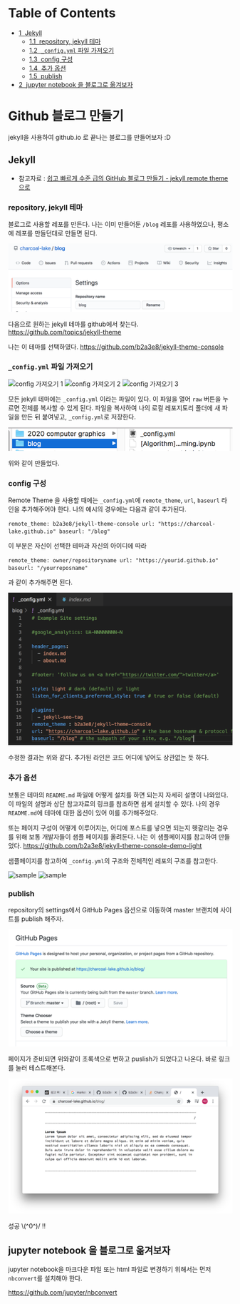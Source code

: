 <h1>Table of Contents<span class="tocSkip"></span></h1>
<div class="toc"><ul class="toc-item"><li><span><a href="#Jekyll" data-toc-modified-id="Jekyll-1"><span class="toc-item-num">1&nbsp;&nbsp;</span>Jekyll</a></span><ul class="toc-item"><li><span><a href="#repository,-jekyll-테마" data-toc-modified-id="repository,-jekyll-테마-1.1"><span class="toc-item-num">1.1&nbsp;&nbsp;</span>repository, jekyll 테마</a></span></li><li><span><a href="#_config.yml-파일-가져오기" data-toc-modified-id="_config.yml-파일-가져오기-1.2"><span class="toc-item-num">1.2&nbsp;&nbsp;</span><code>_config.yml</code> 파일 가져오기</a></span></li><li><span><a href="#config-구성" data-toc-modified-id="config-구성-1.3"><span class="toc-item-num">1.3&nbsp;&nbsp;</span>config 구성</a></span></li><li><span><a href="#추가-옵션" data-toc-modified-id="추가-옵션-1.4"><span class="toc-item-num">1.4&nbsp;&nbsp;</span>추가 옵션</a></span></li><li><span><a href="#publish" data-toc-modified-id="publish-1.5"><span class="toc-item-num">1.5&nbsp;&nbsp;</span>publish</a></span></li></ul></li><li><span><a href="#jupyter-notebook-을-블로그로-옮겨보자" data-toc-modified-id="jupyter-notebook-을-블로그로-옮겨보자-2"><span class="toc-item-num">2&nbsp;&nbsp;</span>jupyter notebook 을 블로그로 옮겨보자</a></span></li></ul></div>

# Github 블로그 만들기

jekyll을 사용하여 github.io 로 끝나는 블로그를 만들어보자 :D


## Jekyll


* 참고자료 : [쉽고 빠르게 수준 급의 GitHub 블로그 만들기 - jekyll remote theme으로](https://dreamgonfly.github.io/blog/jekyll-remote-theme/)

### repository, jekyll 테마

블로그로 사용할 레포를 만든다. 나는 이미 만들어둔 `/blog` 레포를 사용하였으나, 평소에 레포를 만들던대로 만들면 된다.

![레포지토리 만들기](../assets/img/image/github-blog/repo.png)

다음으로 원하는 jekyll 테마를 github에서 찾는다.<br> https://github.com/topics/jekyll-theme

나는 이 테마를 선택하였다. https://github.com/b2a3e8/jekyll-theme-console


### `_config.yml` 파일 가져오기

![config 가져오기 1]({{site.url}}/assets/img/image/github-blog/conf1.png)
![config 가져오기 2]({{site.url}}/assets/img/image/github-blog/conf2.png)
![config 가져오기 3]({{site.url}}/assets/img/image/github-blog/conf3.png)

모든 jekyll 테마에는 `_config.yml` 이라는 파일이 있다. 이 파일을 열어 `raw` 버튼을 누르면 전체를 복사할 수 있게 된다. 파일을 복사하여 나의 로컬 레포지토리 폴더에 새 파일을 만든 뒤 붙여넣고, `_config.yml`로 저장한다.

![config 가져오기 4](assets/img/image/github-blog/conf4.png)

위와 같이 만들었다.

### config 구성

Remote Theme 을 사용할 때에는 `_config.yml`에 `remote_theme`, `url`, `baseurl` 라인을 추가해주어야 한다. 나의 예시의 경우에는 다음과 같이 추가된다.

`
remote_theme: b2a3e8/jekyll-theme-console
url: "https://charcoal-lake.github.io"
baseurl: "/blog"
`

이 부분은 자신이 선택한 테마과 자신의 아이디에 따라

`
remote_theme: owner/repositoryname
url: "https://yourid.github.io"
baseurl: "/yourreposname"
`

과 같이 추가해주면 된다.

![config 구성](../assets/img/image/github-blog/conf5.png)

수정한 결과는 위와 같다. 추가된 라인은 코드 어디에 넣어도 상관없는 듯 하다.

### 추가 옵션

보통은 테마의 `README.md` 파일에 어떻게 설치를 하면 되는지 자세히 설명이 나와있다. 이 파일의 설명과 상단 참고자료의 링크를 참조하면 쉽게 설치할 수 있다. 나의 경우 `README.md`에 테마에 대한 옵션이 있어 이를 추가해주었다.

또는 페이지 구성이 어떻게 이루어지는, 어디에 포스트를 넣으면 되는지 헷갈리는 경우를 위해 보통 개발자들이 샘플 페이지를 올려둔다. 나는 이 샘플페이지를 참고하여 만들었다. https://github.com/b2a3e8/jekyll-theme-console-demo-light

샘플페이지를 참고하여 `_config.yml`의 구조와 전체적인 레포의 구조를 참고한다.

![sample]({{site.url}}/assets/img/image/github-blog/sample1.png)
![sample]({{site.url}}/assets/img/image/github-blog/sample2.png)

### publish

repository의 settings에서 GitHub Pages 옵션으로 이동하여 master 브랜치에 사이트를 publish 해주자.

![publish](../assets/img/image/github-blog/publish.png)

페이지가 준비되면 위와같이 초록색으로 변하고 puslish가 되었다고 나온다. 바로 링크를 눌러 테스트해본다.

![page](../assets/img/image/github-blog/page.png)

성공 \\(^0^)/ !!

## jupyter notebook 을 블로그로 옮겨보자

jupyter notebook을 마크다운 파일 또는 html 파일로 변경하기 위해서는 먼저 `nbconvert`를 설치해야 한다.

https://github.com/jupyter/nbconvert



